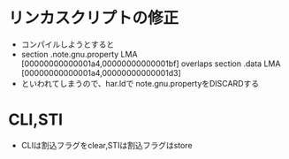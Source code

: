 # リンカスクリプトの修正
- コンパイルしようとすると
- section .note.gnu.property LMA [00000000000001a4,00000000000001bf] overlaps section .data LMA [00000000000001a4,00000000000001d3]
- といわれてしまうので、har.ldで note.gnu.propertyをDISCARDする

# CLI,STI
- CLIは割込フラグをclear,STIは割込フラグはstore